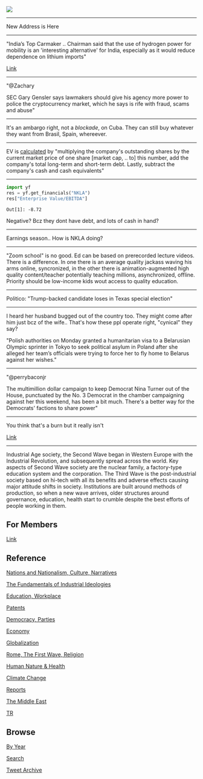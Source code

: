 
<img src="https://drive.google.com/uc?export=view&id=1B2wf9R7AMH1d7Vw6e2mucLbIQ5NSjir7"/>

---

New Address is Here

---

"India’s Top Carmaker .. Chairman said that the use of hydrogen power
for mobility is an 'interesting alternative' for India, especially as
it would reduce dependence on lithium imports"

[Link](https://wtvbam.com/2021/08/02/indias-top-carmaker-sees-hydrogen-as-interesting-alternative/)

---

"@Zachary

SEC Gary Gensler says lawmakers should give his agency more power to
police the cryptocurrency market, which he says is rife with fraud,
scams and abuse"

---

It's an ambargo right, not a *blockade*, on Cuba. They can still buy
whatever they want from Brasil, Spain, whereever.

---

EV is [calculated](https://www.investopedia.com/ask/answers/072715/what-considered-healthy-evebitda.asp)
by "multiplying the company's outstanding shares by
the current market price of one share [market cap, .. to] this number,
add the company's total long-term and short-term debt. Lastly,
subtract the company's cash and cash equivalents"

---

```python
import yf
res = yf.get_financials("NKLA")
res["Enterprise Value/EBITDA"]
```

```text
Out[1]: -8.72
```

Negative? Bcz they dont have debt, and lots of cash in hand?

---

Earnings season.. How is NKLA doing?

---

"Zoom school" is no good. Ed can be based on prerecorded lecture
videos. There is a difference. In one there is an average quality
jackass waving his arms online, syncronized, in the other there is
animation-augmented high quality content/teacher potentially teaching
millions, asynchronized, offline. Priority should be low-income kids
wout access to quality education.

---

Politico: "Trump-backed candidate loses in Texas special election"

---

I heard her husband bugged out of the country too. They might come
after him just bcz of the wife.. That's how these ppl operate right,
"cynical" they say?

"Polish authorities on Monday granted a humanitarian visa to a
Belarusian Olympic sprinter in Tokyo to seek political asylum in
Poland after she alleged her team’s officials were trying to force her
to fly home to Belarus against her wishes."

---

"@perrybaconjr

The multimillion dollar campaign to keep Democrat Nina Turner out of
the House, punctuated by the No. 3 Democrat in the chamber campaigning
against her this weekend, has been a bit much. There's a better way
for the Democrats' factions to share power"

---

You think that's a burn but it really isn't

[Link](https://pbs.twimg.com/media/E74eCNiWYAYzKIN?format=png&name=small)

---

Industrial Age society, the Second Wave began in Western Europe with
the Industrial Revolution, and subsequently spread across the
world. Key aspects of Second Wave society are the nuclear family, a
factory-type education system and the corporation. The Third Wave is
the post-industrial society based on hi-tech with all its benefits and
adverse effects causing major attitude shifts in society. Institutions
are built around methods of production, so when a new wave arrives,
older structures around governance, education, health start to crumble
despite the best efforts of people working in them.

## For Members

[Link](https://thirdwave-members.herokuapp.com)

## Reference

[Nations and Nationalism, Culture, Narratives](/2013/02/nations-and-nationalism.md)

[The Fundamentals of Industrial Ideologies](/2011/04/fundamentals-of-industrial-ideologies.md)

[Education, Workplace](2017/09/education-workplace.md)

[Patents](/2018/09/patents.md)

[Democracy, Parties](/2016/11/democracy.md)

[Economy](/2018/05/economy.md)

[Globalization](/2018/09/globalization.md)

[Rome, The First Wave, Religion](/2017/12/rome.md)

[Human Nature & Health](/2020/07/human-nature.md)

[Climate Change](/2018/12/climate.md)

[Reports](/2019/05/reports.md)

[The Middle East](/2019/07/middleeast.md)

[TR](../tr)

## Browse

[By Year](years.md)

[Search](search.html)

[Tweet Archive](/tweets/README.md)


